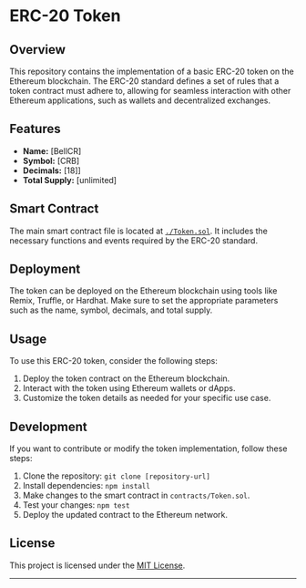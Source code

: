 # ERC-20 Token

## Overview

This repository contains the implementation of a basic ERC-20 token on the Ethereum blockchain. The ERC-20 standard defines a set of rules that a token contract must adhere to, allowing for seamless interaction with other Ethereum applications, such as wallets and decentralized exchanges.

## Features

- **Name:** [BellCR]
- **Symbol:** [CRB]
- **Decimals:** [18]]
- **Total Supply:** [unlimited]

## Smart Contract

The main smart contract file is located at [`./Token.sol`](./Token.sol). It includes the necessary functions and events required by the ERC-20 standard.

## Deployment

The token can be deployed on the Ethereum blockchain using tools like Remix, Truffle, or Hardhat. Make sure to set the appropriate parameters such as the name, symbol, decimals, and total supply.

## Usage

To use this ERC-20 token, consider the following steps:

1. Deploy the token contract on the Ethereum blockchain.
2. Interact with the token using Ethereum wallets or dApps.
3. Customize the token details as needed for your specific use case.

## Development

If you want to contribute or modify the token implementation, follow these steps:

1. Clone the repository: `git clone [repository-url]`
2. Install dependencies: `npm install`
3. Make changes to the smart contract in `contracts/Token.sol`.
4. Test your changes: `npm test`
5. Deploy the updated contract to the Ethereum network.

## License

This project is licensed under the [MIT License](LICENSE).

---


